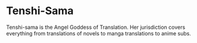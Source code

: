 # Tenshi-Sama
Tenshi-sama is the Angel Goddess of Translation. Her jurisdiction covers everything from translations of novels to manga translations to anime subs.
